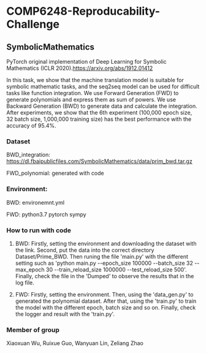 # COMP6248-Reproducability-Challenge
## SymbolicMathematics

PyTorch original implementation of Deep Learning for Symbolic Mathematics (ICLR 2020).https://arxiv.org/abs/1912.01412

In this task, we show that the machine translation model is suitable for symbolic mathematic tasks, and the seq2seq model can be used for difficult tasks like function integration. We use Forward Generation (FWD) to generate polynomials and express them as sum of powers. We use Backward Generation (BWD) to generate data and calculate the integration. After experiments, we show that the 6th experiment (100,000 epoch size, 32 batch size, 1,000,000 training size) has the best performance with the accuracy of 95.4\%.

### Dataset
BWD_integration: https://dl.fbaipublicfiles.com/SymbolicMathematics/data/prim_bwd.tar.gz

FWD_polynomial: generated with code

### Environment:
BWD: environemnt.yml

FWD: python3.7 pytorch sympy

### How to run with code
1. BWD: Firstly, setting the environment and downloading the dataset with the link. Second, put the data into the correct directory Dataset/Prime_BWD. Then runing the file 'main.py' with the different setting such as 'python main.py --epoch_size 100000 --batch_size 32 --max_epoch 30 --train_reload_size 1000000 --test_reload_size 500'. Finally, check the file in the 'Dumped' to observe the results that in the log file.

2. FWD: Firstly, setting the environment. Then, using the 'data_gen.py' to generated the polynomial dataset. After that, using the 'train.py' to train the model with the different epoch, batch size and so on. Finally, check the logger and result with the 'train.py'.

### Member of group
Xiaoxuan Wu, Ruixue Guo, Wanyuan Lin, Zeliang Zhao
